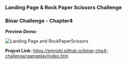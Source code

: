 ### Landing Page & Rock Paper Scissors Challenge

### Binar Challenge - Chapter4

***Preview Demo:*** <br>

![Landing Page and RockPaperScissors](https://media.giphy.com/media/lEqyAW7AxMt85eNLOV/giphy.gif)

**Projcet Link:** https://emrizki.github.io/binar-chp4-challenge/gameplay/index.htm
